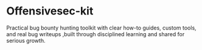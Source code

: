 # Offensivesec-kit
Practical bug bounty hunting toolkit with clear how-to guides, custom tools, and real bug writeups ,built through disciplined learning and shared for serious growth.
